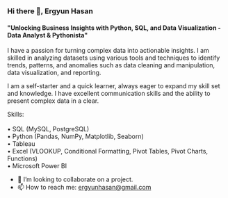 ### Hi there 👋,  Ergyun Hasan
#### "Unlocking Business Insights with Python, SQL, and Data Visualization - Data Analyst & Pythonista"
I have a passion for turning complex data into actionable insights. I am skilled in analyzing datasets using various tools and techniques to identify trends, patterns, and anomalies such as data cleaning and manipulation, data visualization, and reporting. 

I am a self-starter and a quick learner, always eager to expand my skill set and knowledge. I have excellent communication skills and the ability to present complex data in a clear.

Skills:<br>  
• SQL (MySQL, PostgreSQL) <br>
• Python (Pandas, NumPy, Matplotlib, Seaborn) <br>
• Tableau <br>
• Excel (VLOOKUP, Conditional Formatting, Pivot Tables, Pivot Charts, Functions)<br>
• Microsoft Power BI

- 👯 I’m looking to collaborate on a project. 
- 📫 How to reach me: ergyunhasan@gmail.com 















